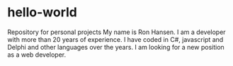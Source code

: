 # hello-world
Repository for personal projects
My name is Ron Hansen. I am a developer with more than 20 years of experience. I have coded in C#, javascript and Delphi and other languages over the years. I am looking for a new position as a web developer.
